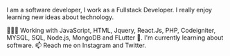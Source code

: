 I am a software developer, I work as a Fullstack Developer. I really enjoy learning new ideas about technology.

👨🏻‍💻 Working with JavaScript, HTML, Jquery, React.Js, PHP, Codeigniter, MYSQL, SQL, Node.js, MongoDB and FLutter 📲.
 I'm currently learning about software.
📫 Reach me on Instagram and Twitter.
